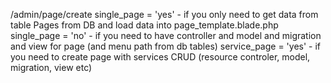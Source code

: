 /admin/page/create
single_page = 'yes' - if you only need to get data from table Pages from DB and load data into page_template.blade.php
single_page = 'no' - if you need to have controller and model and migration and view for page (and menu path from db tables)
service_page = 'yes' - if you need to create page with services CRUD (resource controler, model, migration, view etc)

